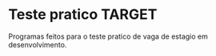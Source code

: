 # Teste pratico TARGET
 Programas feitos para o teste pratico de vaga de estagio em desenvolvimento.
